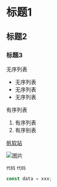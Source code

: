 # 标题1

## 标题2

### 标题3

无序列表

* 无序列表
* 无序列表
* 无序列表

有序列表

1. 有序列表
2. 有序别表

[帆软站](www.fanruan.com)

![图片]()

`代码` 
`代码`

```javascript
const data = xxx;

```



